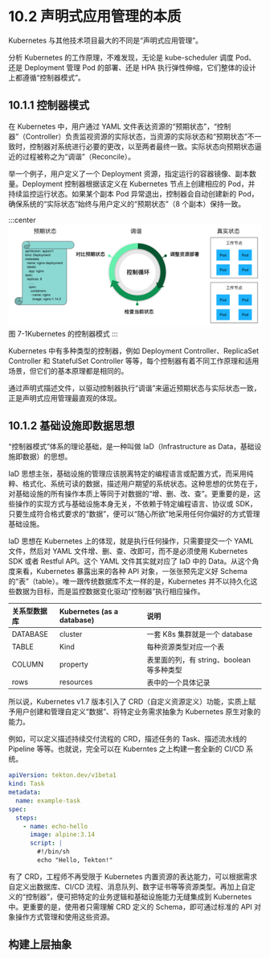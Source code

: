 # 10.2 声明式应用管理的本质

Kubernetes 与其他技术项目最大的不同是“声明式应用管理”。

分析 Kubernetes 的工作原理，不难发现，无论是 kube-scheduler 调度 Pod、还是 Deployment 管理 Pod 的部署、还是 HPA 执行弹性伸缩，它们整体的设计上都遵循“控制器模式”。

## 10.1.1 控制器模式

在 Kubernetes 中，用户通过 YAML 文件表达资源的“预期状态”，“控制器”（Controller）负责监视资源的实际状态，当资源的实际状态和“预期状态”不一致时，控制器对系统进行必要的更改，以至两者最终一致。实际状态向预期状态逼近的过程被称之为“调谐”（Reconcile）。

举一个例子，用户定义了一个 Deployment 资源，指定运行的容器镜像、副本数量。Deployment 控制器根据该定义在 Kubernetes 节点上创建相应的 Pod，并持续监控运行状态。如果某个副本 Pod 异常退出，控制器会自动创建新的 Pod，确保系统的“实际状态”始终与用户定义的“预期状态”（8 个副本）保持一致。

:::center
  ![](../assets/deployment-controller.png)<br/>
  图 7-1Kubernetes 的控制器模式
:::

Kubernetes 中有多种类型的控制器，例如 Deployment Controller、ReplicaSet Controller 和 StatefulSet Controller 等等，每个控制器有着不同工作原理和适用场景，但它们的基本原理都是相同的。

通过声明式描述文件，以驱动控制器执行“调谐”来逼近预期状态与实际状态一致，正是声明式应用管理最直观的体现。

## 10.1.2 基础设施即数据思想

“控制器模式”体系的理论基础，是一种叫做 IaD（Infrastructure as Data，基础设施即数据）的思想。

IaD 思想主张，基础设施的管理应该脱离特定的编程语言或配置方式，而采用纯粹、格式化、系统可读的数据，描述用户期望的系统状态。这种思想的优势在于，对基础设施的所有操作本质上等同于对数据的“增、删、改、查”。更重要的是，这些操作的实现方式与基础设施本身无关，不依赖于特定编程语言、协议或 SDK，只要生成符合格式要求的“数据”，便可以“随心所欲”地采用任何你偏好的方式管理基础设施。

IaD 思想在 Kubernetes 上的体现，就是执行任何操作，只需要提交一个 YAML 文件，然后对 YAML 文件增、删、查、改即可，而不是必须使用 Kubernetes SDK 或者 Restful API。这个 YAML 文件其实就对应了 IaD 中的 Data。从这个角度来看，Kubernetes 暴露出来的各种 API 对象，一张张预先定义好 Schema 的“表”（table）。唯一跟传统数据库不太一样的是，Kubernetes 并不以持久化这些数据为目标，而是监控数据变化驱动“控制器”执行相应操作。

|关系型数据库|Kubernetes (as a database)|说明|
|:--|:--|:--|
|DATABASE|cluster|一套 K8s 集群就是一个 database |
|TABLE| Kind |每种资源类型对应一个表|
|COLUMN|property|表里面的列，有 string、boolean 等多种类型|
|rows|resources|表中的一个具体记录|

所以说，Kubernetes v1.7 版本引入了 CRD（自定义资源定义）功能，实质上赋予用户创建和管理自定义“数据”、将特定业务需求抽象为 Kubernetes 原生对象的能力。

例如，可以定义描述持续交付流程的 CRD，描述任务的 Task、描述流水线的 Pipeline 等等。也就说，完全可以在 Kuberntes 之上构建一套全新的 CI/CD 系统。

```yaml
apiVersion: tekton.dev/v1beta1
kind: Task
metadata:
  name: example-task
spec:
  steps:
    - name: echo-hello
      image: alpine:3.14
      script: |
        #!/bin/sh
        echo "Hello, Tekton!"
```

有了 CRD，工程师不再受限于 Kubernetes 内置资源的表达能力，可以根据需求自定义出数据库、CI/CD 流程、消息队列、数字证书等等资源类型。再加上自定义的“控制器”，便可把特定的业务逻辑和基础设施能力无缝集成到 Kubernetes 中。更重要的是，使用者只需理解 CRD 定义的 Schema，即可通过标准的 API 对象操作方式管理和使用这些资源。

## 构建上层抽象



